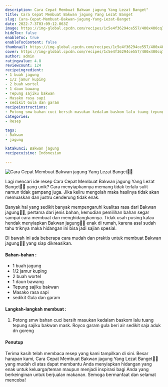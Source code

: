```yaml
---
description: Cara Cepat Membuat Bakwan jagung Yang Lezat Banget"
title: Cara Cepat Membuat Bakwan jagung Yang Lezat Banget
slug: Cara-Cepat-Membuat-Bakwan-jagung-Yang-Lezat-Banget
date: 2022-7-3T03:09:12.063Z
image: https://img-global.cpcdn.com/recipes/1c5e4f36294ce557/400x400cq70/photo.jpg
hideToc: false
enableToc: true
enableTocContent: false
thumbnail: https://img-global.cpcdn.com/recipes/1c5e4f36294ce557/400x400cq70/photo.jpg
cover: https://img-global.cpcdn.com/recipes/1c5e4f36294ce557/400x400cq70/photo.jpg
author: admin
ratingvalue: 4.8
reviewcount: 124
recipeingredient:
- 1 buah jagung
- 1/2 jamur kuping
- 2 buah wortel
- 1 daun bawang
- Tepung sajiku bakwan
- Masako rasa sapi
- sedikit Gula dan garam
recipeinstructions:
- Potong smw bahan cuci bersih masukan kedalam baskom lalu tuang tepung sajiku bakwan mask. Royco garam gula beri air sedikit saja aduk dn goreng
categories:
- Resep

tags:
- Bakwan
- jagung

katakunci: Bakwan jagung
recipecuisine: Indonesian

---
```


![Cara Cepat Membuat Bakwan jagung Yang Lezat Banget👩‍🍳](https://img-global.cpcdn.com/recipes/1c5e4f36294ce557/400x400cq70/photo.jpg)

Lagi mencari ide resep Cara Cepat Membuat Bakwan jagung Yang Lezat Banget👩‍🍳 yang unik? Cara menyiapkannya memang tidak terlalu sulit namun tidak gampang juga. Jika keliru mengolah maka hasilnya tidak akan memuaskan dan justru cenderung tidak enak.

Banyak hal yang sedikit banyak mempengaruhi kualitas rasa dari Bakwan jagung👩‍🍳, pertama dari jenis bahan, kemudian pemilihan bahan segar sampai cara membuat dan menghidangkannya. Tidak usah pusing kalau hendak menyiapkan Bakwan jagung👩‍🍳 enak di rumah, karena asal sudah tahu triknya maka hidangan ini bisa jadi sajian spesial.

Di bawah ini ada beberapa cara mudah dan praktis untuk membuat Bakwan jagung👩‍🍳 yang siap dikreasikan.

<!--inarticleads1-->

#### Bahan-bahan :

- 1 buah jagung
- 1/2 jamur kuping
- 2 buah wortel
- 1 daun bawang
- Tepung sajiku bakwan
- Masako rasa sapi
- sedikit Gula dan garam

<!--inarticleads2-->

#### Langkah-langkah membuat :

1. Potong smw bahan cuci bersih masukan kedalam baskom lalu tuang tepung sajiku bakwan mask. Royco garam gula beri air sedikit saja aduk dn goreng

#### Penutup

Terima kasih telah membaca resep yang kami tampilkan di sini. Besar harapan kami, Cara Cepat Membuat Bakwan jagung Yang Lezat Banget👩‍🍳 yang mudah di atas dapat membantu Anda menyiapkan hidangan yang enak untuk keluarga/teman maupun menjadi inspirasi bagi Anda yang berkeinginan untuk berjualan makanan. Semoga bermanfaat dan selamat mencoba!